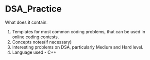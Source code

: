 # DSA_Practice
What does it contain:
  1. Templates for most common coding problems, that can be used in online coding contests.
  2. Concepts notes(if necessary)
  3. Interesting problems on DSA, particularly Medium and Hard level.
  4. Language used - C++
  
